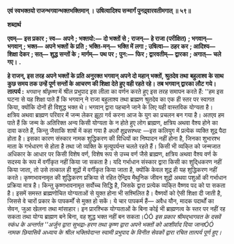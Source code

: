 **एवं स्वभक्तयो राजन्भगवान्भक्तभक्तिमान् ।** **उषित्वादिश्य सन्मार्गं पुनद्र्वारवतीमगात् ॥ ५९॥** 

**शब्दार्थ** 

**एवम्—** **इस प्रकार** **; स्व—** **अपने** **; भक्तयो:—** **दो भक्तों से** **; राजन्—** **हे राजा (परीक्षित)** **; भगवान्—** **भगवान्** **; भक्त—** **अपने भक्तों** **के प्रति** **; भक्ति-मन्—** **भक्ति में लगा** **; उषित्वा—** **ठहर कर** **; आदिश्य—** **शिक्षा देकर** **; सत्—** **शुद्ध सन्तों के** **; मार्गम्—** **पथ पर** **;** **पुन:—** **फिर** **; द्वारवतीम्—** **द्वारका** **; अगात्—** **चले गए।** **.** 

**हे राजन्, इस तरह अपने भक्तों के प्रति अनुरक्त भगवान् अपने दो महान् भक्तों, श्रुतदेव तथा** **बहुलाश्व के साथ कुछ समय तक उन्हें पूर्ण सन्तों के आचरण की शिक्षा देते हुए वही रहते रहे।** **तब भगवान् द्वारका लौट गये।** **तात्पर्य :** *भगवान् श्रीकृष्ण* में श्रील प्रभुपाद इस लीला का वर्णन करते हुए इस तरह समापन करते हैं: ''हम इस घटना से यह शिक्षा पाते हैं कि भगवान् ने राजा बहुलाश्व तथा ब्राह्मण श्रुतदेव का एक ही स्तर पर स्वागत किया, क्योंकि दोनों ही विशुद्ध भक्त थे। भगवान् द्वारा पहचाने जाने के लिए यही वास्तविक योग्यता है। क्षत्रिय अथवा ब्राह्मण परिवार में जन्म लेकर झूठा गर्व करना आज के युग का प्रचलन बन गया है। अतएव हम पाते हैं कि जन्म के अतिरिक्त अन्य किसी योग्यता के न होते हुए लोग ब्राह्मण, क्षत्रिय अथवा वैश्य होने का दावा करते हैं, किन्तु जैसाकि शाषों में कहा गया है *कलौ* *शूद्रसश्भव:* —इस कलियुग में प्रत्येक व्यक्ति शूद्र पैदा होता है। इसका कारण संस्कार नामक शुद्धिकरण की विधियों का निष्पादन नहीं होना है, जिनका शुभारश्भ माता के गर्भधारण से होता है तथा जो व्यक्ति के मृत्युपर्यन्त चलते रहते हैं। किसी भी व्यकि्त को जन्मजात अधिकार के आधार पर किसी विशेष वर्ण, विशेष रूप से उच्च वर्ण जैसे ब्राह्मण, क्षत्रिय अथवा वैश्य वर्ण के सदस्य के रूप में वर्गीकृत नहीं किया जा सकता है। यदि गर्भाधान संस्कार द्वारा किसी का शुदि्धकरण नहीं किया जाता, तो उसे तत्काल ही शूद्रों में वर्गीकृत किया जाता है, क्योंकि केवल शूद्र ही यह शुद्धिकरण नहीं करते। कृष्णभावनामृत की शुद्धिकरण प्रक्रिया से रहित ऐन्द्रिय मैथुनिक जीवन शूद्रों अथवा पशुओं की गर्भाधान प्रक्रिया मात्र है। किन्तु कृष्णभावनामृत सर्वोच्च सिद्धि है, जिसके द्वारा प्रत्येक व्यकि्त वैष्णव पद को पा सकता है। इसमें समस्त ब्राह्मणोचित योग्यताओं से युक्त होना भी सश्मिलित है। वैष्णवों को ऐसी शिक्षा दी जाती है, जिससे वे चारों प्रकार के पापकर्मों से मुक्त हो सकें। ये चार पापकर्म हैं— अवैध यौन, मादक पदार्थों का सेवन, जुआ खेलना तथा मांसाहार। इन प्रारश्भिक योग्यताओं के बिना कोई भी ब्राह्मणत्व के स्तर पर नहीं रह सकता तथा योग्य ब्राह्मण बने बिना, वह शुद्ध भक्त नहीं बन सकता।ÓÓ *इस प्रकार श्रीमद्भागवत के दसवें स्कंध के अन्तर्गत ''अर्जुन द्वारा सुभद्रा-हरण तथा कृष्ण द्वारा* *अपने भक्तों को आशीर्वाद दिया जानाÓÓ नामक छियासिवें अध्याय के श्रील भक्तिवेदान्त स्वामी प्रभुपाद* *के विनीत सेवकों द्वारा रचित तात्पर्य पूर्ण हुए।* 